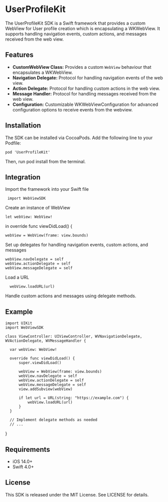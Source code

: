 # UserProfileKit

The UserProfileKit SDK is a Swift framework that provides a custom WebView for User profile creation which is encapsulating a WKWebView. It supports handling navigation events, custom actions, and messages received from the web view.

## Features

- **CustomWebView Class:** Provides a custom `WebView` behaviour that encapsulates a WKWebView.
- **Navigation Delegate:** Protocol for handling navigation events of the web view.
- **Action Delegate:** Protocol for handling custom actions in the web view.
- **Message Handler:** Protocol for handling messages received from the web view.
- **Configuration:** Customizable WKWebViewConfiguration for advanced configuration options to receive events from the webview.

## Installation

The SDK can be installed via CocoaPods. Add the following line to your Podfile:

    pod 'UserProfileKit'


Then, run pod install from the terminal.

## Integration


Import the framework into your Swift file

     import WebViewSDK

 Create an instance of WebView
   
   
    let webView: WebView!

in override func viewDidLoad() {
   
    
    webView = WebView(frame: view.bounds)


Set up delegates for handling navigation events, custom actions, and messages

  
    webView.navDelegate = self
    webView.actionDelegate = self
    webView.messageDelegate = self

Load a URL

  
      webView.loadURL(url)


Handle custom actions and messages using delegate methods.


## Example

    import UIKit
    import WebViewSDK

    class ViewController: UIViewController, WVNavigationDelegate, WVActionDelegate, WVMessageHandler {

      var webView: WebView!

      override func viewDidLoad() {
          super.viewDidLoad()
          
          webView = WebView(frame: view.bounds)
          webView.navDelegate = self
          webView.actionDelegate = self
          webView.messageDelegate = self
          view.addSubview(webView)
          
          if let url = URL(string: "https://example.com") {
              webView.loadURL(url)
          }
      }
  
      // Implement delegate methods as needed
      // ...
  
  }

## Requirements

- iOS 14.0+
- Swift 4.0+

## License

This SDK is released under the MIT License. See LICENSE for details.
